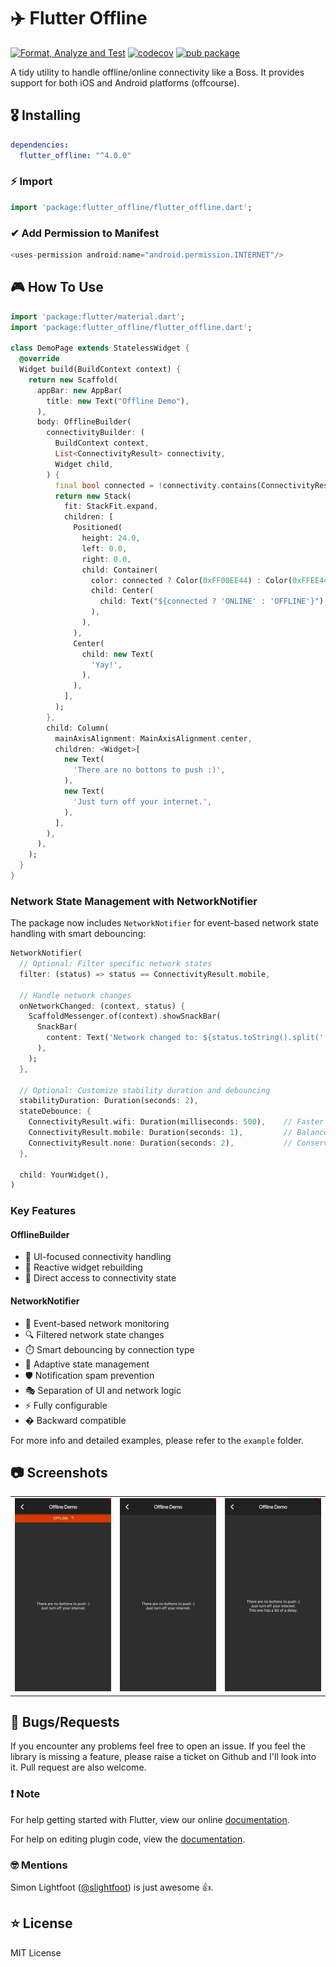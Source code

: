 # ✈️ Flutter Offline

[![Format, Analyze and Test](https://github.com/jogboms/flutter_offline/actions/workflows/main.yml/badge.svg)](https://github.com/jogboms/flutter_offline/actions/workflows/main.yml) [![codecov](https://codecov.io/gh/jogboms/flutter_offline/branch/master/graph/badge.svg)](https://codecov.io/gh/jogboms/flutter_offline) [![pub package](https://img.shields.io/pub/v/flutter_offline.svg)](https://pub.dartlang.org/packages/flutter_offline)

A tidy utility to handle offline/online connectivity like a Boss. It provides support for both iOS and Android platforms (offcourse).

## 🎖 Installing

```yaml
dependencies:
  flutter_offline: "^4.0.0"
```

### ⚡️ Import

```dart
import 'package:flutter_offline/flutter_offline.dart';
```

### ✔ Add Permission to Manifest

```dart
<uses-permission android:name="android.permission.INTERNET"/>
```

## 🎮 How To Use

```dart
import 'package:flutter/material.dart';
import 'package:flutter_offline/flutter_offline.dart';

class DemoPage extends StatelessWidget {
  @override
  Widget build(BuildContext context) {
    return new Scaffold(
      appBar: new AppBar(
        title: new Text("Offline Demo"),
      ),
      body: OfflineBuilder(
        connectivityBuilder: (
          BuildContext context,
          List<ConnectivityResult> connectivity,
          Widget child,
        ) {
          final bool connected = !connectivity.contains(ConnectivityResult.none);
          return new Stack(
            fit: StackFit.expand,
            children: [
              Positioned(
                height: 24.0,
                left: 0.0,
                right: 0.0,
                child: Container(
                  color: connected ? Color(0xFF00EE44) : Color(0xFFEE4400),
                  child: Center(
                    child: Text("${connected ? 'ONLINE' : 'OFFLINE'}"),
                  ),
                ),
              ),
              Center(
                child: new Text(
                  'Yay!',
                ),
              ),
            ],
          );
        },
        child: Column(
          mainAxisAlignment: MainAxisAlignment.center,
          children: <Widget>[
            new Text(
              'There are no bottons to push :)',
            ),
            new Text(
              'Just turn off your internet.',
            ),
          ],
        ),
      ),
    );
  }
}
```

### Network State Management with NetworkNotifier

The package now includes `NetworkNotifier` for event-based network state handling with smart debouncing:

```dart
NetworkNotifier(
  // Optional: Filter specific network states
  filter: (status) => status == ConnectivityResult.mobile,
  
  // Handle network changes
  onNetworkChanged: (context, status) {
    ScaffoldMessenger.of(context).showSnackBar(
      SnackBar(
        content: Text('Network changed to: ${status.toString().split('.').last}'),
      ),
    );
  },
  
  // Optional: Customize stability duration and debouncing
  stabilityDuration: Duration(seconds: 2),
  stateDebounce: {
    ConnectivityResult.wifi: Duration(milliseconds: 500),    // Faster for WiFi
    ConnectivityResult.mobile: Duration(seconds: 1),         // Balanced for mobile
    ConnectivityResult.none: Duration(seconds: 2),           // Conservative for disconnection
  },
  
  child: YourWidget(),
)
```

### Key Features

#### OfflineBuilder
- 🎨 UI-focused connectivity handling
- 🔄 Reactive widget rebuilding
- 🎯 Direct access to connectivity state

#### NetworkNotifier
- 🎯 Event-based network monitoring
- 🔍 Filtered network state changes
- ⏱️ Smart debouncing by connection type
- 🧠 Adaptive state management
- 🛡️ Notification spam prevention
- 🎭 Separation of UI and network logic
- ⚡️ Fully configurable
- � Backward compatible

For more info and detailed examples, please refer to the `example` folder.

## 📷 Screenshots

<table>
  <tr>
    <td align="center">
      <img src="https://raw.githubusercontent.com/jogboms/flutter_offline/master/screenshots/demo_1.gif" width="250px">
    </td>
    <td align="center">
      <img src="https://raw.githubusercontent.com/jogboms/flutter_offline/master/screenshots/demo_2.gif" width="250px">
    </td>
    <td align="center">
      <img src="https://raw.githubusercontent.com/jogboms/flutter_offline/master/screenshots/demo_3.gif" width="250px">
    </td>
  </tr>
</table>

## 🐛 Bugs/Requests

If you encounter any problems feel free to open an issue. If you feel the library is
missing a feature, please raise a ticket on Github and I'll look into it.
Pull request are also welcome.

### ❗️ Note

For help getting started with Flutter, view our online
[documentation](https://flutter.io/).

For help on editing plugin code, view the [documentation](https://flutter.io/platform-plugins/#edit-code).

### 🤓 Mentions

Simon Lightfoot ([@slightfoot](https://github.com/slightfoot)) is just awesome 👍.

## ⭐️ License

MIT License
